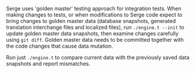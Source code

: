 Serge uses 'golden master' testing approach for integration tests.
When making changes to tests, or when modifications to Serge code
expect to bring changes to golden master data (database snapshots,
generated translation interchange files and localized files),
run `./engine.t --init` to update golden master data snapshots,
then examine changes carefully using `git diff`. Golden master
data needs to be committed together with the code changes that
cause data mutation.

Run just `./engine.t` to compare current data with the previously
saved data snapshots and report mismatches.
